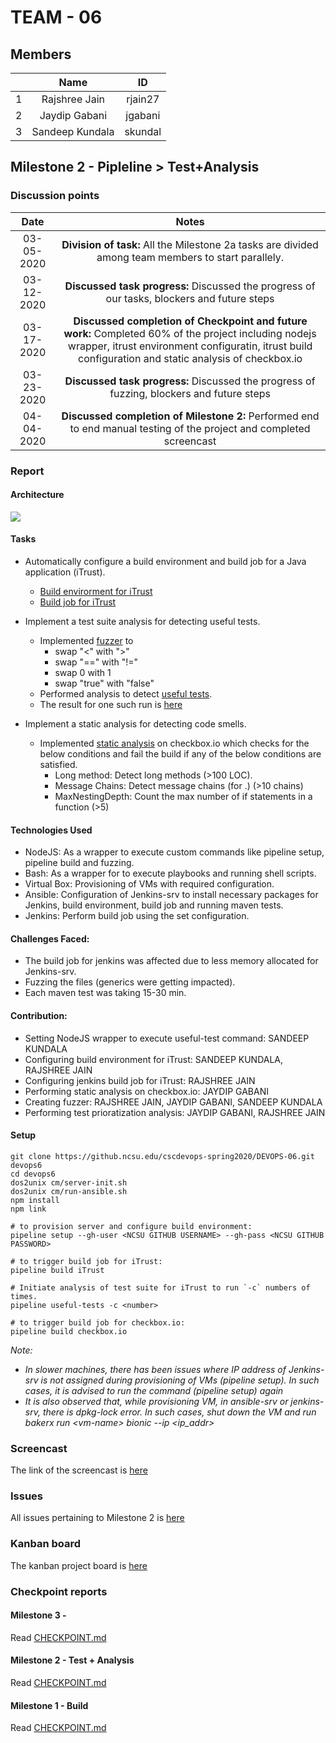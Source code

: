 # TEAM - 06
## Members
| | Name | ID |
| :---: | :---: | :---: |
|1| Rajshree Jain | rjain27 |
|2| Jaydip Gabani| jgabani |
|3| Sandeep Kundala | skundal |

## Milestone 2 - Pipleline > Test+Analysis

### Discussion points
| Date | Notes |
| :---: | :---: |
| 03-05-2020 | **Division of task:** All the Milestone 2a tasks are divided among team members to start parallely. |
| 03-12-2020 | **Discussed task progress:** Discussed the progress of our tasks, blockers and future steps |
| 03-17-2020 | **Discussed completion of Checkpoint and future work:** Completed 60% of the project including nodejs wrapper, itrust environment configuratin, itrust build configuration and static analysis of checkbox.io |
| 03-23-2020 | **Discussed task progress:** Discussed the progress of fuzzing, blockers and future steps |
| 04-04-2020 | **Discussed completion of Milestone 2:** Performed end to end manual testing of the project and completed screencast |


### Report
#### Architecture
![](https://github.ncsu.edu/cscdevops-spring2020/DEVOPS-06/blob/master/resources/m2.png)

#### Tasks
- Automatically configure a build environment and build job for a Java application (iTrust).
  - [Build envirorment for iTrust](https://github.ncsu.edu/cscdevops-spring2020/DEVOPS-06/blob/master/cm/roles/iTrust_envi/tasks/main.yml)
  - [Build job for iTrust](https://github.ncsu.edu/cscdevops-spring2020/DEVOPS-06/blob/master/cm/roles/create_jobs/templates/iTrust_jenkins_jobs.yml)

- Implement a test suite analysis for detecting useful tests.
  - Implemented [fuzzer](https://github.ncsu.edu/cscdevops-spring2020/DEVOPS-06/blob/master/Fuzzer/fuzzer.js) to 
    - swap "<" with ">"
    - swap "==" with "!="
    - swap 0 with 1
    - swap "true" with "false"
  - Performed analysis to detect [useful tests](https://github.ncsu.edu/cscdevops-spring2020/DEVOPS-06/blob/master/Fuzzer/FS.js).
  - The result for one such run is [here](https://github.ncsu.edu/cscdevops-spring2020/DEVOPS-06/blob/master/results/192.168.33.20/home/vagrant/Fuzzer/final_result_100.txt)

- Implement a static analysis for detecting code smells.
  - Implemented [static analysis](https://github.ncsu.edu/cscdevops-spring2020/DEVOPS-06/blob/master/Complexity/analysis.js) on checkbox.io which checks for the below conditions and fail the build if any of the below conditions are satisfied.
    - Long method: Detect long methods (>100 LOC).
    - Message Chains: Detect message chains (for .) (>10 chains)
    - MaxNestingDepth: Count the max number of if statements in a function (>5)
    
#### Technologies Used
- NodeJS: As a wrapper to execute custom commands like pipeline setup, pipeline build and fuzzing.
- Bash: As a wrapper for to execute playbooks and running shell scripts.
- Virtual Box: Provisioning of VMs with required configuration.
- Ansible: Configuration of Jenkins-srv to install necessary packages for Jenkins, build environment, build job and running maven tests.
- Jenkins: Perform build job using the set configuration.

#### Challenges Faced:
- The build job for jenkins was affected due to less memory allocated for Jenkins-srv.
- Fuzzing the files (generics were getting impacted).
- Each maven test was taking 15-30 min.

#### Contribution:
- Setting NodeJS wrapper to execute useful-test command: SANDEEP KUNDALA
- Configuring build environment for iTrust: SANDEEP KUNDALA, RAJSHREE JAIN
- Configuring jenkins build job for iTrust: RAJSHREE JAIN
- Performing static analysis on checkbox.io: JAYDIP GABANI
- Creating fuzzer: RAJSHREE JAIN, JAYDIP GABANI, SANDEEP KUNDALA
- Performing test prioratization analysis: JAYDIP GABANI, RAJSHREE JAIN

#### Setup
``` 
git clone https://github.ncsu.edu/cscdevops-spring2020/DEVOPS-06.git devops6
cd devops6
dos2unix cm/server-init.sh
dos2unix cm/run-ansible.sh
npm install
npm link

# to provision server and configure build environment:
pipeline setup --gh-user <NCSU GITHUB USERNAME> --gh-pass <NCSU GITHUB PASSWORD>

# to trigger build job for iTrust:
pipeline build iTrust

# Initiate analysis of test suite for iTrust to run `-c` numbers of times.
pipeline useful-tests -c <number>

# to trigger build job for checkbox.io:
pipeline build checkbox.io
```
*Note:*
- *In slower machines,  there has been issues where IP address of Jenkins-srv is not assigned during provisioning of VMs (pipeline setup). In such cases, it is advised to run the command (pipeline setup) again* 
- *It is also observed that, while provisioning VM, in ansible-srv or jenkins-srv, there is dpkg-lock error. In such cases, shut down the VM and run bakerx run \<vm-name\> bionic --ip \<ip_addr\>*


### Screencast
The link of the screencast is [here](https://drive.google.com/open?id=1O39hjqkJGnAzt_sn3DD1DS3RbWT5DzHn)

### Issues

All issues pertaining to Milestone 2 is [here](https://github.ncsu.edu/cscdevops-spring2020/DEVOPS-06/issues?utf8=%E2%9C%93&q=is%3Aissue+project%3Acscdevops-spring2020%2FDEVOPS-06%2F2+)

### Kanban board

The kanban project board is [here](https://github.ncsu.edu/cscdevops-spring2020/DEVOPS-06/projects/2)


### Checkpoint reports
#### Milestone 3 - 
Read [CHECKPOINT.md](https://github.ncsu.edu/cscdevops-spring2020/DEVOPS-06/blob/master/CHECKPOINT_M3.md)

#### Milestone 2 - Test + Analysis
Read [CHECKPOINT.md](https://github.ncsu.edu/cscdevops-spring2020/DEVOPS-06/blob/master/CHECKPOINT_MILESTONE2.md)

#### Milestone 1 - Build
Read [CHECKPOINT.md](https://github.ncsu.edu/cscdevops-spring2020/DEVOPS-06/blob/master/CHECKPOINT.md)
